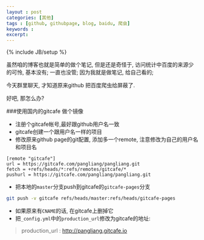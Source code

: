 ```yaml
---
layout : post
categories: [其他]
tags : [github, githubpage, blog, baidu, 爬虫]
keywords : 
excerpt: 
---
```

{% include JB/setup %}



虽然咱的博客也就是简单的做个笔记, 但是还是奇怪于, 访问统计中百度的来源少的可怜, 基本没有; 一直也没管; 因为我就是做笔记, 给自己看的;

今天群里聊天, 才知道原来github 把百度爬虫给屏蔽了.

好吧, 那怎么办?

###使用国内的gitcafe 做个镜像

- 注册个gitcafe帐号,最好跟github用户名一致
- gitcafe创建一个跟用户名一样的项目
- 修改原来github page的git配置, 添加多一个remote, 注意修改为自己的用户名和项目名

```
[remote "gitcafe"]
url = https://gitcafe.com/pangliang/pangliang.git
fetch = +refs/heads/*:refs/remotes/gitcafe/*
pushurl = https://gitcafe.com/pangliang/pangliang.git
```

- 把本地的`master`分支push到gitcafe的`gitcafe-pages`分支

```bash
git push -v gitcafe refs/heads/master:refs/heads/gitcafe-pages
```

- 如果原来有`CNAME`的话, 在gitcafe上删掉它
- 把`_config.yml`中的`production_url`修改为gitcafe的地址:

> production_url : http://pangliang.gitcafe.io